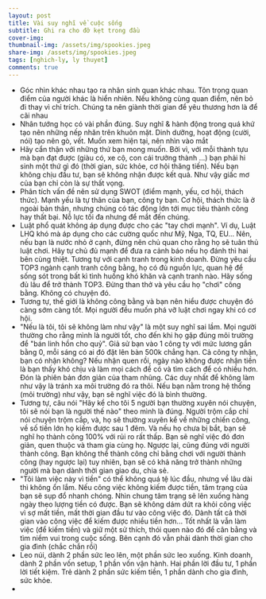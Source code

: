 ```yaml
---
layout: post
title: Vài suy nghĩ về cuộc sống
subtitle: Ghi ra cho đỡ kẹt trong đầu  
cover-img: 
thumbnail-img: /assets/img/spookies.jpeg
share-img: /assets/img/spookies.jpeg
tags: [nghich-ly, ly thuyet]
comments: true
---
```


- Góc nhìn khác nhau tạo ra nhân sinh quan khác nhau. Tôn trọng quan điểm của người khác là hiển nhiên. Nếu không cùng quan điểm, nên bỏ đi thay vì chỉ trích. Chúng ta nên giành thời gian để yêu thương hơn là để cãi nhau
- Nhân tướng học có vài phần đúng. Suy nghĩ & hành động trong quá khứ tạo nên những nếp nhăn trên khuôn mặt. Dinh dưỡng, hoạt động (cười, nói) tạo nên gò, vết. Muốn xem hiện tại, nên nhìn vào mắt
- Hãy cẩn thận với những thứ bạn mong muốn. Bởi vì, với mỗi thành tựu mà bạn đạt được (giàu có, xe cộ, con cái trưởng thành ...) bạn phải hi sinh một thứ gì đó (thời gian, sức khỏe, cơ hội thăng tiến). Nếu bạn không chịu đầu tư, bạn sẽ không nhận được kết quả. Như vậy giấc mơ của bạn chỉ còn là sự thất vọng.
- Phân tích vấn đề nên sử dụng SWOT (điểm mạnh, yếu, cơ hội, thách thức). Mạnh yếu là tự thân của bạn, công ty bạn. Cơ hội, thách thức là ở ngoài bản thân, nhưng chúng có tác động lớn tới mục tiêu thành công hay thất bại. Nỗ lực tối đa nhưng để mắt đến chúng. 
- Luật phổ quát không áp dụng được cho các "tay chơi mạnh". Ví dụ, Luật LHQ khó mà áp dụng cho các cường quốc như Mỹ, Nga, TQ, EU... Nên, nếu bạn là nước nhỏ ở cạnh, đừng nên chủ quan cho rằng họ sẽ tuân thủ luật chơi. Hãy tự chủ đủ mạnh để đưa ra cảnh báo nếu họ đánh thì hai bên cùng thiệt. Tương tự với cạnh tranh trong kinh doanh. Đừng yêu cầu TOP3 ngành cạnh tranh công bằng, họ có đủ nguồn lực, quan hệ để sống sót trong bất kì tình huống khó khăn và cạnh tranh nào. Hãy sống đủ lâu để trở thành TOP3. Đừng than thở và yêu cầu họ "chơi" công bằng. Không có chuyện đó.
- Tương tự, thế giới là không công bằng và bạn nên hiểu được chuyện đó càng sớm càng tốt. Mọi người đều muốn phá vỡ luật chơi ngay khi có cơ hội. 
- "Nếu là tôi, tôi sẽ không làm như vậy" là một suy nghĩ sai lầm. Mọi người thường cho rằng mình là người tốt, cho đến khi họ gặp đúng môi trường để "bán linh hồn cho quỷ". Giả sử bạn vào 1 công ty với mức lương gần bằng 0, mỗi sáng có ai đó đặt lên bàn 500k chẳng hạn. Cả công ty nhận, bạn có nhận không? Nếu nhận quen rồi, ngày nào không được nhận tiền là bạn thấy khó chịu và làm mọi cách để có và tìm cách để có nhiều hơn. Đón là phiên bản đơn giản của tham nhũng. Các duy nhất để không làm như vậy là tránh xa môi trường đó ra thôi. Nếu bạn nằm trong hệ thống (môi trường) như vậy, bạn sẽ nghĩ việc đó là bình thường.
- Tương tự, câu nói "Hãy kể cho tôi 5 người bạn thường xuyên nói chuyện, tôi sẽ nói bạn là người thế nào" theo mình là đúng. Người trộm cắp chỉ nói chuyện trộm cắp, và, họ sẽ thường xuyên kể về những chiến công, về số tiền lớn họ kiếm được sau 1 đêm. Và nếu họ chưa bị bắt, bạn sẽ nghĩ họ thành công 100% với rủi ro rất thấp. Bạn sẽ nghĩ việc đó đơn giản, quen thuộc và tham gia cùng họ. Ngược lại, cũng đúng với người thành công. Bạn không thể thành công chỉ bằng chơi với người thành công (hay ngược lại) tuy nhiên, bạn sẽ có khả năng trở thành những người mà bạn dành thời gian giao du, chia sẻ.
- "Tôi làm việc này vì tiền" có thể không quá tệ lúc đầu, nhưng về lâu dài thì không ổn lắm.
Nếu công việc không kiếm được tiền, tâm trạng của bạn sẽ sụp đổ nhanh chóng. Nhìn chung tâm trạng sẽ lên xuống hàng ngày theo lượng tiền có được. Bạn sẽ không dám dứt ra khỏi công việc vì sợ mất tiền, mất thời gian đầu tư vào công việc đó. Dành tất cả thời gian vào công việc để kiếm được nhiều tiền hơn... 
Tốt nhất là vẫn làm việc (để kiếm tiền) và giữ một sử thích, thói quen nào đó để cân bằng và tìm niềm vui trong cuộc sống. Bên cạnh đó vẫn phải dành thời gian cho gia đình (chắc chắn rồi)
- Leo núi, dành 2 phần sức leo lên, một phần sức leo xuống. Kinh doanh, dành 2 phần vốn setup, 1 phần vốn vận hành. Hai phần lời đầu tư, 1 phần lời tiết kiệm. Trẻ dành 2 phần sức kiếm tiền, 1 phần dành cho gia đình, sức khỏe. 
- 